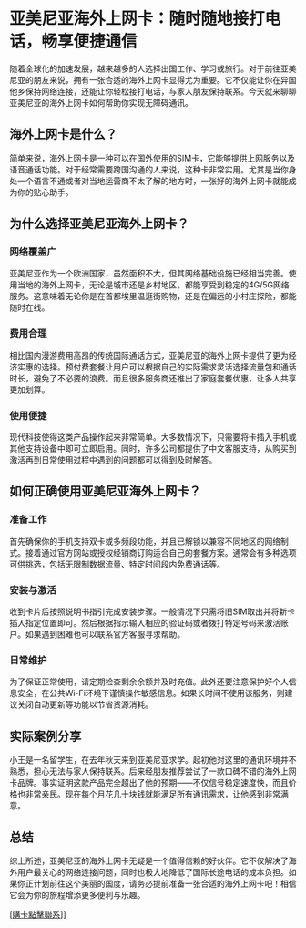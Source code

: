 # 亚美尼亚海外上网卡：随时随地接打电话，畅享便捷通信

随着全球化的加速发展，越来越多的人选择出国工作、学习或旅行。对于前往亚美尼亚的朋友来说，拥有一张合适的海外上网卡显得尤为重要。它不仅能让你在异国他乡保持网络连接，还能让你轻松接打电话，与家人朋友保持联系。今天就来聊聊亚美尼亚的海外上网卡如何帮助你实现无障碍通讯。

## 海外上网卡是什么？

简单来说，海外上网卡是一种可以在国外使用的SIM卡，它能够提供上网服务以及语音通话功能。对于经常需要跨国沟通的人来说，这种卡非常实用。尤其是当你身处一个语言不通或者对当地运营商不太了解的地方时，一张好的海外上网卡就能成为你的贴心助手。

## 为什么选择亚美尼亚海外上网卡？

### 网络覆盖广

亚美尼亚作为一个欧洲国家，虽然面积不大，但其网络基础设施已经相当完善。使用当地的海外上网卡，无论是城市还是乡村地区，都能享受到稳定的4G/5G网络服务。这意味着无论你是在首都埃里温逛街购物，还是在偏远的小村庄探险，都能随时在线。

### 费用合理

相比国内漫游费用高昂的传统国际通话方式，亚美尼亚的海外上网卡提供了更为经济实惠的选择。预付费套餐让用户可以根据自己的实际需求灵活选择流量包和通话时长，避免了不必要的浪费。而且很多服务商还推出了家庭套餐优惠，让多人共享更加划算。

### 使用便捷

现代科技使得这类产品操作起来非常简单。大多数情况下，只需要将卡插入手机或其他支持设备中即可立即启用。同时，许多公司都提供了中文客服支持，从购买到激活再到日常使用过程中遇到的问题都可以得到及时解答。

## 如何正确使用亚美尼亚海外上网卡？

### 准备工作

首先确保你的手机支持双卡或多频段功能，并且已解锁以兼容不同地区的网络制式。接着通过官方网站或授权经销商订购适合自己的套餐方案。通常会有多种选项可供挑选，包括无限制数据流量、特定时间段内免费通话等。

### 安装与激活

收到卡片后按照说明书指引完成安装步骤。一般情况下只需将旧SIM取出并将新卡插入指定位置即可。然后根据指示输入相应的验证码或者拨打特定号码来激活账户。如果遇到困难也可以联系官方客服寻求帮助。

### 日常维护

为了保证正常使用，请定期检查剩余余额并及时充值。此外还要注意保护好个人信息安全，在公共Wi-Fi环境下谨慎操作敏感信息。如果长时间不使用该服务，则建议关闭自动更新等功能以节省资源消耗。

## 实际案例分享

小王是一名留学生，在去年秋天来到亚美尼亚求学。起初他对这里的通讯环境并不熟悉，担心无法与家人保持联系。后来经朋友推荐尝试了一款口碑不错的海外上网卡品牌。事实证明这款产品完全超出了他的预期——不仅信号稳定速度快，而且价格也非常亲民。现在每个月花几十块钱就能满足所有通讯需求，让他感到非常满意。

## 总结

综上所述，亚美尼亚的海外上网卡无疑是一个值得信赖的好伙伴。它不仅解决了海外用户最关心的网络连接问题，同时也极大地降低了国际长途电话的成本负担。如果你正计划前往这个美丽的国度，请务必提前准备一张合适的海外上网卡吧！相信它会为你的旅程增添更多便利与乐趣。

[[購卡點擊聯系](https://t.me/s/esim1088)]]